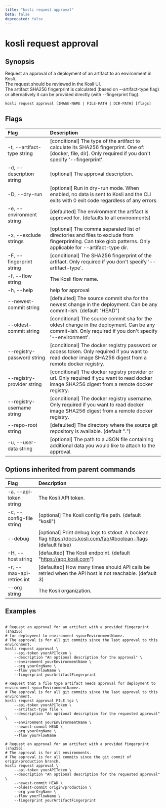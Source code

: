 ```yaml
---
title: "kosli request approval"
beta: false
deprecated: false
---
```


# kosli request approval

## Synopsis

Request an approval of a deployment of an artifact to an environment in Kosli.  
The request should be reviewed in the Kosli UI.  
The artifact SHA256 fingerprint is calculated (based on --artifact-type flag) or alternatively it can be provided directly (with --fingerprint flag).

```shell
kosli request approval [IMAGE-NAME | FILE-PATH | DIR-PATH] [flags]
```

## Flags
| Flag | Description |
| :--- | :--- |
|    -t, --artifact-type string  |  [conditional] The type of the artifact to calculate its SHA256 fingerprint. One of: [docker, file, dir]. Only required if you don't specify '--fingerprint'.  |
|    -d, --description string  |  [optional] The approval description.  |
|    -D, --dry-run  |  [optional] Run in dry-run mode. When enabled, no data is sent to Kosli and the CLI exits with 0 exit code regardless of any errors.  |
|    -e, --environment string  |  [defaulted] The environment the artifact is approved for. (defaults to all environments)  |
|    -x, --exclude strings  |  [optional] The comma separated list of directories and files to exclude from fingerprinting. Can take glob patterns. Only applicable for --artifact-type dir.  |
|    -F, --fingerprint string  |  [conditional] The SHA256 fingerprint of the artifact. Only required if you don't specify '--artifact-type'.  |
|    -f, --flow string  |  The Kosli flow name.  |
|    -h, --help  |  help for approval  |
|        --newest-commit string  |  [defaulted] The source commit sha for the newest change in the deployment. Can be any commit-ish. (default "HEAD")  |
|        --oldest-commit string  |  [conditional] The source commit sha for the oldest change in the deployment. Can be any commit-ish. Only required if you don't specify '--environment'.  |
|        --registry-password string  |  [conditional] The docker registry password or access token. Only required if you want to read docker image SHA256 digest from a remote docker registry.  |
|        --registry-provider string  |  [conditional] The docker registry provider or url. Only required if you want to read docker image SHA256 digest from a remote docker registry.  |
|        --registry-username string  |  [conditional] The docker registry username. Only required if you want to read docker image SHA256 digest from a remote docker registry.  |
|        --repo-root string  |  [defaulted] The directory where the source git repository is available. (default ".")  |
|    -u, --user-data string  |  [optional] The path to a JSON file containing additional data you would like to attach to the approval.  |


## Options inherited from parent commands
| Flag | Description |
| :--- | :--- |
|    -a, --api-token string  |  The Kosli API token.  |
|    -c, --config-file string  |  [optional] The Kosli config file path. (default "kosli")  |
|        --debug  |  [optional] Print debug logs to stdout. A boolean flag https://docs.kosli.com/faq/#boolean-flags (default false)  |
|    -H, --host string  |  [defaulted] The Kosli endpoint. (default "https://app.kosli.com")  |
|    -r, --max-api-retries int  |  [defaulted] How many times should API calls be retried when the API host is not reachable. (default 3)  |
|        --org string  |  The Kosli organization.  |


## Examples

```shell

# Request an approval for an artifact with a provided fingerprint (sha256)
# for deployment to environment <yourEnvironmentName>.
# The approval is for all git commits since the last approval to this environment.
kosli request approval \
	--api-token yourAPIToken \
	--description "An optional description for the approval" \
	--environment yourEnvironmentName \
	--org yourOrgName \
	--flow yourFlowName \
	--fingerprint yourArtifactFingerprint

# Request that a file type artifact needs approval for deployment to environment <yourEnvironmentName>.
# The approval is for all git commits since the last approval to this environment.
kosli request approval FILE.tgz \
	--api-token yourAPIToken \
	--artifact-type file \
	--description "An optional description for the requested approval" \
	--environment yourEnvironmentName \
	--newest-commit HEAD \
	--org yourOrgName \
	--flow yourFlowName 

# Request an approval for an artifact with a provided fingerprint (sha256).
# The approval is for all environments.
# The approval is for all commits since the git commit of origin/production branch.
kosli request approval \
	--api-token yourAPIToken \
	--description "An optional description for the requested approval" \
	--newest-commit HEAD \
	--oldest-commit origin/production \
	--org yourOrgName \
	--flow yourFlowName \
	--fingerprint yourArtifactFingerprint

```

